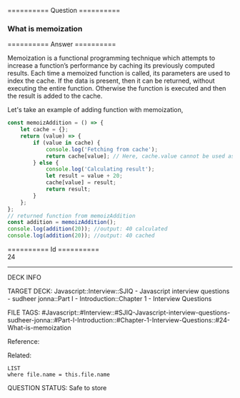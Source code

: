 ========== Question ==========  

### What is memoization  

========== Answer ==========  

Memoization is a functional programming technique which attempts to increase a function’s performance by caching its previously computed results. Each time a memoized function is called, its parameters are used to index the cache. If the data is present, then it can be returned, without executing the entire function. Otherwise the function is executed and then the result is added to the cache.

Let's take an example of adding function with memoization,

```javascript
const memoizAddition = () => {
    let cache = {};
    return (value) => {
        if (value in cache) {
            console.log('Fetching from cache');
            return cache[value]; // Here, cache.value cannot be used as property name starts with the number which is not a valid JavaScript  identifier. Hence, can only be accessed using the square bracket notation.
        } else {
            console.log('Calculating result');
            let result = value + 20;
            cache[value] = result;
            return result;
        }
    };
};
// returned function from memoizAddition
const addition = memoizAddition();
console.log(addition(20)); //output: 40 calculated
console.log(addition(20)); //output: 40 cached
```

========== Id ==========  
24

---

DECK INFO

TARGET DECK: Javascript::Interview::SJIQ - Javascript interview questions - sudheer jonna::Part I - Introduction::Chapter 1 - Interview Questions

FILE TAGS: #Javascript::#Interview::#SJIQ-Javascript-interview-questions-sudheer-jonna::#Part-I-Introduction::#Chapter-1-Interview-Questions::#24-What-is-memoization

Reference:

Related:

```dataview
LIST
where file.name = this.file.name
```

QUESTION STATUS: Safe to store
